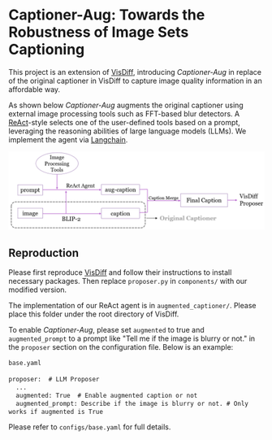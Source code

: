 # Captioner-Aug: Towards the Robustness of Image Sets Captioning

This project is an extension of [VisDiff](https://github.com/Understanding-Visual-Datasets/VisDiff), introducing *Captioner-Aug* in replace of the original captioner in VisDiff to capture image quality information in an affordable way. 

As shown below *Captioner-Aug* augments the original captioner using external image processing tools such as FFT-based blur detectors. A [ReAct](https://github.com/ysymyth/ReAct)-style selects one of the user-defined tools based on a prompt, leveraging the reasoning abilities of large language models (LLMs). We implement the agent via [Langchain](https://www.langchain.com/).

![image](captioner-aug.PNG)

## Reproduction
Please first reproduce [VisDiff](https://github.com/Understanding-Visual-Datasets/VisDiff) and follow their instructions to install necessary packages. Then replace ```proposer.py``` in `components/` with our modified version. 

The implementation of our ReAct agent is in `augmented_captioner/`. Please place this folder under the root directory of VisDiff.

To enable *Captioner-Aug*, please set `augmented` to true and `augmented_prompt` to a prompt like "Tell me if the image is blurry or not." in the `proposer` section on the configuration file. Below is an example:
```
base.yaml

proposer:  # LLM Proposer
  ...
  augmented: True  # Enable augmented caption or not
  augmented_prompt: Describe if the image is blurry or not. # Only works if augmented is True
```

Please refer to `configs/base.yaml` for full details.